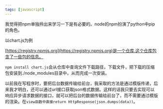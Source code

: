 ```yaml
---
tags: [javascript]
---
```


我觉得把npm单独拎出来学习一下是有必要的。node的npm扮演了python中pip的角色。

以chart.js为例

[https://registry.npmjs.org](https://registry.npmjs.org)是一个仓库,这个仓库包含了一些包的信息。

`npm install chart.js`会从仓库中查询文件下载路径，下载文件，把下载的压缩包安装到./node_modules目录中，从而完成一次安装。


以前我在写程序时，要把后台数据传输给前台，我采取的方法是通过模版传递，后来我才明白，还可以通过url接口获取json格式数据。这样的话我只要去实现可以响应异步请求数据的接口，就可以把后台的数据传输给前台了，而不需要通过模版的渲染。在`view函数中直接return HttpResponse(json.dumps(data))`。

